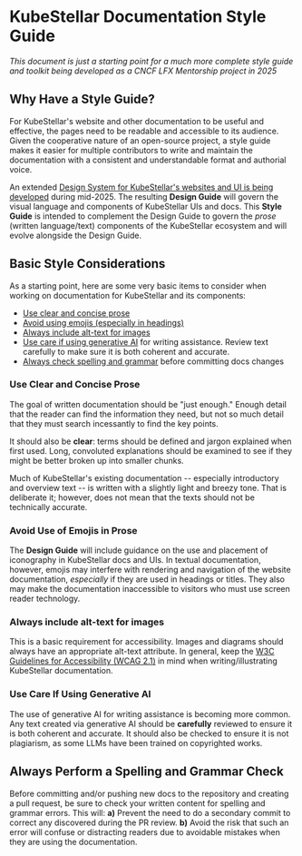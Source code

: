 # KubeStellar Documentation Style Guide

_This document is just a starting point for a much more complete style guide and toolkit being developed as a CNCF LFX Mentorship project in 2025_

## Why Have a Style Guide?

For KubeStellar's website and other documentation to be useful and effective, the pages need to be readable and accessible to its audience. Given the cooperative nature of an open-source project, a style guide makes it easier for multiple contributors to write and maintain the documentation with a consistent and understandable format and authorial voice.

An extended [Design System for KubeStellar's websites and UI is being developed](https://github.com/kubestellar/ui/blob/dev/docs/design-progress.md) during mid-2025. The resulting **Design Guide** will govern the visual language and components of KubeStellar UIs and docs.
This **Style Guide** is intended to complement the Design Guide to govern the _prose_ (written language/text) components of the KubeStellar ecosystem and will evolve alongside the Design Guide.

## Basic Style Considerations

As a starting point, here are some very basic items to consider when working on documentation for KubeStellar and its components:

-  [Use clear and concise prose](#use-clear-and-concise-prose)
-  [Avoid using emojis (especially in headings)](#avoid-use-of-emojis-in-prose)
-  [Always include alt-text for images](#always-include-alt-text-for-images)
-  [Use care if using generative AI](#use-care-if-using-generative-ai) for writing assistance. Review text carefully to make sure it is both coherent and accurate.
-  [Always check spelling and grammar](#always-do-a-spelling-and-grammar-check) before committing docs changes

### Use Clear and Concise Prose

The goal of written documentation should be "just enough." Enough detail that the reader can find the information they need, but not so much detail that they must search incessantly to find the key points.

It should also be **clear**: terms should be defined and jargon explained when first used. Long, convoluted explanations should be examined to see if they might be better broken up into smaller chunks.

Much of KubeStellar's existing documentation -- especially introductory and overview text -- is written with a slightly light and breezy tone. That is deliberate it; however, does not mean that the texts should not be technically accurate.

### Avoid Use of Emojis in Prose

The **Design Guide** will include guidance on the use and placement of iconography in KubeStellar docs and UIs.
In textual documentation, however, emojis may interfere with rendering and navigation of the website documentation, _especially_ if they are used in headings or titles. They also may make the documentation inaccessible to visitors who must use screen reader technology.

### Always include alt-text for images

This is a basic requirement for accessibility. Images and diagrams should always have an appropriate alt-text attribute. In general, keep the [W3C Guidelines for Accessibility (WCAG 2.1)](https://www.w3.org/TR/WCAG21/) in mind when writing/illustrating KubeStellar documentation.

### Use Care If Using Generative AI

The use of generative AI for writing assistance is becoming more common. Any text created via generative AI should be **carefully** reviewed to ensure it is both coherent and accurate. It should also be checked to ensure it is not plagiarism, as some LLMs have been trained on copyrighted works.

## Always Perform a Spelling and Grammar Check

Before committing and/or pushing new docs to the repository and creating a pull request, be sure to check your written content for spelling and grammar errors. 
This will:
**a)** Prevent the need to do a secondary commit to correct any discovered during the PR review.
**b)** Avoid the risk that such an error will confuse  or distracting readers due to avoidable mistakes when they are using the documentation.